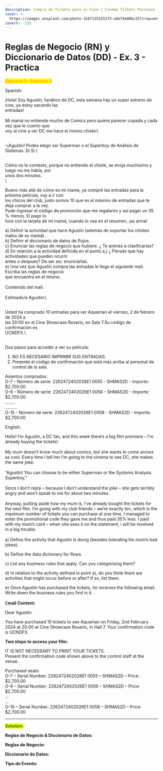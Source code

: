 ```yaml
---
description: Compra de Tickets para el Cine | Cinema Tickets Purchase
cover: >-
  https://images.unsplash.com/photo-1587135325273-adef4e88bc25?crop=entropy&cs=srgb&fm=jpg&ixid=M3wxOTcwMjR8MHwxfHNlYXJjaHw0fHxtb3ZpZSUyMHRpY2tldHN8ZW58MHx8fHwxNzQ0MzAwNTU2fDA&ixlib=rb-4.0.3&q=85
coverY: -235
---
```


# Reglas de Negocio (RN) y Diccionario de Datos (DD) - Ex. 3 - Practica

<mark style="color:orange;">**Ejercicio 2 - Exercise 2**</mark>

Spanish:

¡Hola! Soy Agustín, fanático de DC, esta semana hay un super estreno de cine, ya estoy sacando las\
entradas!\
\
Mi mamá no entiende mucho de Comics pero quiere parecer copada y cada vez que le cuento que\
voy al cine a ver DC me hace el mismo chiste:\
\
–¡Agustín! Podes elegir ser Superman o el Superboy de Análisis de Sistemas. Di Si.\
\
Cómo no le contesto, porque no entiendo el chiste, se enoja muchísimo y luego no me habla, por\
unos dos minutos.\
\
Bueno más allá de cómo es mi mamá, ya compré las entradas para la próxima película, voy a ir con\
los chicos del club, justo somos 10 que es el máximo de entradas que te deja comprar a la vez.\
Pude ingresar el código de promoción que me regalaron y así pagar un 35 % menos. El pago lo\
hice con la tarjeta de mi mamá, cuando lo vea en el resumen, ¡se arma!

a) Definir la actividad que hace Agustín (además de soportar los chistes malos de su mamá) .\
b) Definir el diccionario de datos de flujos.\
c) Enunciar las reglas de negocio que hubiere. ¿ Te animás a clasificarlas?\
d) En relación a la actividad definida en el punto a,) ¿ Pensás que hay actividades que pueden ocurrir\
antes o después? De ser así, enunciarlas.\
e) Una vez que Agustín compra las entradas le llega el siguiente mail. Escriba las reglas de negocio\
que encuentra en el mismo. \
\
Contenido del mail:\
\
Estimado/a Agustín:\
\
Usted ha comprado 10 entradas para ver Aquaman el viernes, 2 de febrero de 2024 a\
las 20:00 en el Cine Showcase Rosario, en Sala 7.Su código de confirmación es\
UCNDFX.\
\
Dos pasos para acceder a ver su película:

1. NO ES NECESARIO IMPRIMIR SUS ENTRADAS.
2. Presente el código de confirmación que está más arriba al personal de control de la sala.

Asientos comprados:\
O-7 - Número de serie: 2262472402026E1 0055 - SHMAS2D - Importe: $2,700.00\
O-6 - Número de serie: 2262472402026E1 0056 - SHMAS2D - Importe: $2,700.00\
........\
..........\
O-15 - Número de serie: 2262472402026E1 0058 - SHMAS2D - Importe: $2,700.00

English:

Hello! I’m Agustín, a DC fan, and this week there’s a big film premiere – I’m already buying the tickets!\
\
My mum doesn’t know much about comics, but she wants to come across as cool. Every time I tell her I’m going to the cinema to see DC, she makes the same joke:\
\
“Agustín! You can choose to be either Superman or the Systems Analysis Superboy."\
\
Since I don’t reply – because I don’t understand the joke – she gets terribly angry and won’t speak to me for about two minutes.\
\
Anyway, putting aside how my mum is, I’ve already bought the tickets for the next film. I’m going with my club friends – we’re exactly ten, which is the maximum number of tickets you can purchase at one time. I managed to enter the promotional code they gave me and thus paid 35% less. I paid with my mum’s card – when she sees it on the statement, i will be involved in a big trouble. \
\
a) Define the activity that Agustín is doing (besides tolerating his mum’s bad jokes).

b) Define the data dictionary for flows.

c) List any business rules that apply. Can you categorising them?

d) In relation to the activity defined in point a), do you think there are activities that might occur before or after? If so, list them.

e) Once Agustín has purchased the tickets, he receives the following email. Write down the business rules you find in it.\
\
E**mail Content:**

Dear Agustín:

You have purchased 10 tickets to see Aquaman on Friday, 2nd February 2024 at 20:00 at Cine Showcase Rosario, in Hall 7. Your confirmation code is UCNDFX.

**Two steps to access your film:**

IT IS NOT NECESSARY TO PRINT YOUR TICKETS.\
Present the confirmation code shown above to the control staff at the venue.

Purchased seats:\
O-7 – Serial Number: 2262472402026E1 0055 – SHMAS2D – Price: $2,700.00\
O-6 – Serial Number: 2262472402026E1 0056 – SHMAS2D – Price: $2,700.00\
…\
…\
O-15 – Serial Number: 2262472402026E1 0058 – SHMAS2D – Price: $2,700.00

***

<mark style="color:green;">**Solution:**</mark>

**Reglas de Negocio & Diccionario de Datos:**



**Reglas de Negocio:**



**Diccionario de Datos:**



**Tipo de Evento:**&#x20;
